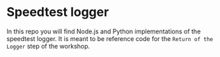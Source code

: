 
# Speedtest logger
In this repo you will find Node.js and Python implementations of the speedtest logger. It is meant to be reference code for the `Return of the Logger`
step of the workshop. 
